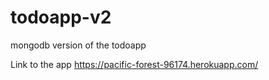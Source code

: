 # todoapp-v2
mongodb version of the todoapp

Link to the app
https://pacific-forest-96174.herokuapp.com/
